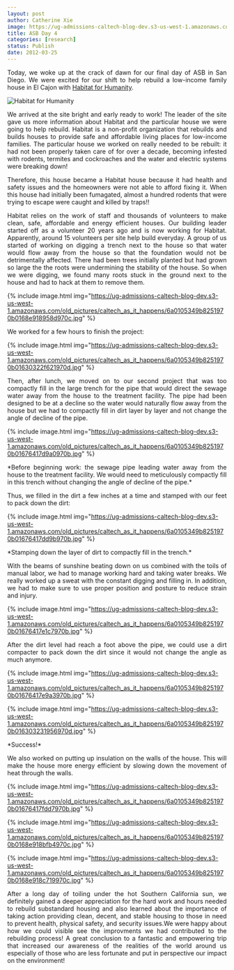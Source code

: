 ```yaml
---
layout: post
author: Catherine Xie
image: https://ug-admissions-caltech-blog-dev.s3-us-west-1.amazonaws.com/old_pictures/caltech_as_it_happens/6a0105349b8251970b0168e9188e23970c.jpg
title: ASB Day 4
categories: [research]
status: Publish
date: 2012-03-25
---
```



<p style="text-align: justify;">Today, we woke up at the crack of dawn for our final day of ASB in San Diego. We were excited for our shift to help rebuild a low-income family house in El Cajon with <a href="https://www.habitat.org/default.aspx" target="_self">Habitat for Humanity</a>.

<p style="text-align: justify;"><img alt="Habitat for Humanity" src="https://www.habitat.org/images/pagelayout/HFHILogo_Primary.png" />

<p style="text-align: justify;">We arrived at the site bright and early ready to work! The leader of the site gave us more information about Habitat and the particular house we were going to help rebuild. Habitat is a non-profit organization that rebuilds and builds houses to provide safe and affordable living places for low-income families. The particular house we worked on really needed to be rebuilt: it had not been properly taken care of for over a decade, becoming infested with rodents, termites and cockroaches and the water and electric systems were breaking down!

<p style="text-align: justify;">Therefore, this house became a Habitat house because it had health and safety issues and the homeowners were not able to afford fixing it. When this house had initially been fumagated, almost a hundred rodents that were trying to escape were caught and killed by traps!!

<p style="text-align: justify;">Habitat relies on the work of staff and thousands of volunteers to make clean, safe, affordable and energy efficient houses. Our building leader started off as a volunteer 20 years ago and is now working for Habitat. Apparently, around 15 volunteers per site help build everyday. A group of us started of working on digging a trench next to the house so that water would flow away from the house so that the foundation would not be detrimentally affected. There had been trees initially planted but had grown so large the the roots were undermining the stability of the house. So when we were digging, we found many roots stuck in the ground next to the house and had to hack at them to remove them.


{% include image.html img="https://ug-admissions-caltech-blog-dev.s3-us-west-1.amazonaws.com/old_pictures/caltech_as_it_happens/6a0105349b8251970b0168e918958d970c.jpg" %}
<p style="text-align: justify;">We worked for a few hours to finish the project:

{% include image.html img="https://ug-admissions-caltech-blog-dev.s3-us-west-1.amazonaws.com/old_pictures/caltech_as_it_happens/6a0105349b8251970b01630322f621970d.jpg" %}
<p style="text-align: justify;">Then, after lunch, we moved on to our second project that was too compactly fill in the large trench for the pipe that would direct the sewage water away from the house to the treatment facility. The pipe had been designed to be at a decline so the water would naturally flow away from the house but we had to compactly fill in dirt layer by layer and not change the angle of decline of the pipe.


{% include image.html img="https://ug-admissions-caltech-blog-dev.s3-us-west-1.amazonaws.com/old_pictures/caltech_as_it_happens/6a0105349b8251970b01676417d9a0970b.jpg" %}
<p style="text-align: justify;">*Before beginning work: the sewage pipe leading water away from the house to the treatment facility. We would need to meticulously compactly fill in this trench without changing the angle of decline of the pipe.*

<p style="text-align: justify;">Thus, we filled in the dirt a few inches at a time and stamped with our feet to pack down the dirt:

{% include image.html img="https://ug-admissions-caltech-blog-dev.s3-us-west-1.amazonaws.com/old_pictures/caltech_as_it_happens/6a0105349b8251970b01676417dd9b970b.jpg" %}
<p style="text-align: justify;">*Stamping down the layer of dirt to compactly fill in the trench.*

<p style="text-align: justify;">With the beams of sunshine beating down on us combined with the toils of manual labor, we had to manage working hard and taking water breaks. We really worked up a sweat with the constant digging and filling in. In addition, we had to make sure to use proper position and posture to reduce strain and injury.


{% include image.html img="https://ug-admissions-caltech-blog-dev.s3-us-west-1.amazonaws.com/old_pictures/caltech_as_it_happens/6a0105349b8251970b01676417e1c7970b.jpg" %}
<p style="text-align: justify;">After the dirt level had reach a foot above the pipe, we could use a dirt compacter to pack down the dirt since it would not change the angle as much anymore.


{% include image.html img="https://ug-admissions-caltech-blog-dev.s3-us-west-1.amazonaws.com/old_pictures/caltech_as_it_happens/6a0105349b8251970b01676417e9a3970b.jpg" %}


{% include image.html img="https://ug-admissions-caltech-blog-dev.s3-us-west-1.amazonaws.com/old_pictures/caltech_as_it_happens/6a0105349b8251970b016303231956970d.jpg" %}
<p style="text-align: justify;">*Success!*

<p style="text-align: justify;">We also worked on putting up insulation on the walls of the house. This will make the house more energy efficient by slowing down the movement of heat through the walls.


{% include image.html img="https://ug-admissions-caltech-blog-dev.s3-us-west-1.amazonaws.com/old_pictures/caltech_as_it_happens/6a0105349b8251970b01676417fdd7970b.jpg" %}


{% include image.html img="https://ug-admissions-caltech-blog-dev.s3-us-west-1.amazonaws.com/old_pictures/caltech_as_it_happens/6a0105349b8251970b0168e918bfb4970c.jpg" %}


{% include image.html img="https://ug-admissions-caltech-blog-dev.s3-us-west-1.amazonaws.com/old_pictures/caltech_as_it_happens/6a0105349b8251970b0168e918c719970c.jpg" %}
<p style="text-align: justify;">  After a long day of toiling under the hot Southern California sun, we definitely gained a deeper appreciation for the hard work and hours needed to rebuild substandard housing and also learned about the importance of taking action providing clean, decent, and stable housing to those in need to prevent health, physical safety, and security issues.We were happy about how we could visible see the improvments we had contributed to the rebuilding process! A great conclusion to a fantastic and empowering trip that increased our awareness of the realities of the world around us especially of those who are less fortunate and put in perspective our impact on the environment!


